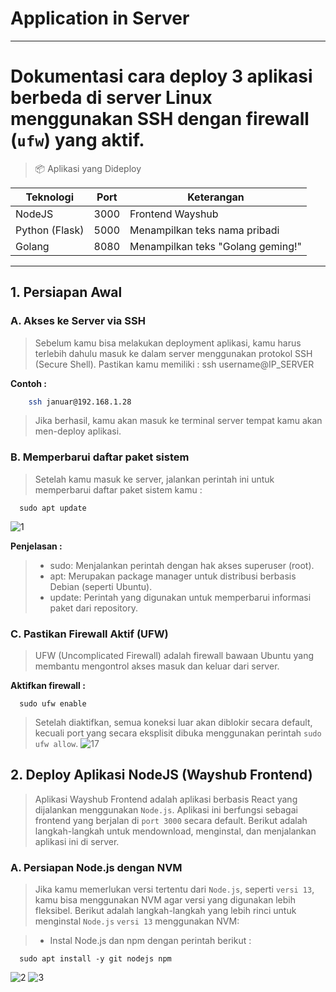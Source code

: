 # Application in Server
---

# Dokumentasi cara deploy 3 aplikasi berbeda di server Linux menggunakan SSH dengan firewall (`ufw`) yang aktif.



> 📦 Aplikasi yang Dideploy

| Teknologi | Port | Keterangan |
|----------|------|------------|
| NodeJS   | 3000 | Frontend Wayshub |
| Python (Flask) | 5000 | Menampilkan teks nama pribadi |
| Golang   | 8080 | Menampilkan teks "Golang geming!" |

---
## 1. Persiapan Awal
### A. Akses ke Server via SSH
> Sebelum kamu bisa melakukan deployment aplikasi, kamu harus terlebih dahulu masuk ke dalam server menggunakan protokol SSH (Secure Shell). Pastikan kamu memiliki :
> ssh username@IP_SERVER

**Contoh :**

```bash
    ssh januar@192.168.1.28
```
> Jika berhasil, kamu akan masuk ke terminal server tempat kamu akan men-deploy aplikasi.

### B. Memperbarui daftar paket sistem
> Setelah kamu masuk ke server, jalankan perintah ini untuk memperbarui daftar paket sistem kamu :
```
  sudo apt update
```
![1](https://github.com/user-attachments/assets/138e43c6-965a-4081-9b3b-6831d0080f27)

**Penjelasan :**
> - sudo: Menjalankan perintah dengan hak akses superuser (root).
> - apt: Merupakan package manager untuk distribusi berbasis Debian (seperti Ubuntu).
> - update: Perintah yang digunakan untuk memperbarui informasi paket dari repository.

### C. Pastikan Firewall Aktif (UFW)
> UFW (Uncomplicated Firewall) adalah firewall bawaan Ubuntu yang membantu mengontrol akses masuk dan keluar dari server.

**Aktifkan firewall :**
```
  sudo ufw enable
```
> Setelah diaktifkan, semua koneksi luar akan diblokir secara default, kecuali port yang secara eksplisit dibuka menggunakan perintah `sudo ufw allow`.
![17](https://github.com/user-attachments/assets/bc4a2ba4-60a0-479c-92e0-cda204f6f82c)

## 2. Deploy Aplikasi NodeJS (Wayshub Frontend)
> Aplikasi Wayshub Frontend adalah aplikasi berbasis React yang dijalankan menggunakan `Node.js`. Aplikasi ini berfungsi sebagai frontend yang berjalan di `port 3000` secara default. Berikut adalah langkah-langkah untuk mendownload, menginstal, dan menjalankan aplikasi ini di server.

### A. Persiapan Node.js dengan NVM
> Jika kamu memerlukan versi tertentu dari `Node.js`, seperti `versi 13`, kamu bisa menggunakan NVM agar versi yang digunakan lebih fleksibel. Berikut adalah langkah-langkah yang lebih rinci untuk menginstal `Node.js` `versi 13` menggunakan NVM:

> - Instal Node.js dan npm dengan perintah berikut :
```
  sudo apt install -y git nodejs npm
```
![2](https://github.com/user-attachments/assets/c3c3955f-c207-4978-b2a0-711b4c021730)
![3](https://github.com/user-attachments/assets/ce29ebc3-d26e-4af8-bfc9-331c95f05e5a)


